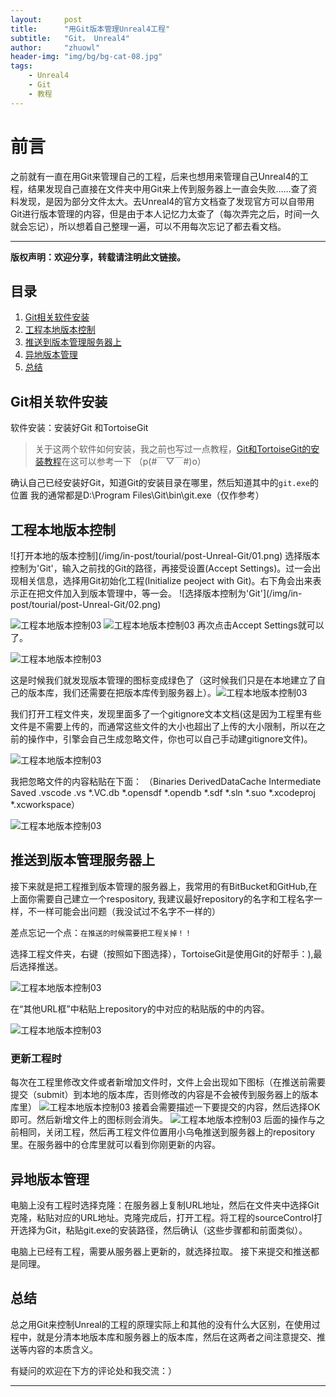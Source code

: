 ```yaml
---
layout:     post
title:      "用Git版本管理Unreal4工程"
subtitle:   "Git， Unreal4"
author:     "zhuowl"
header-img: "img/bg/bg-cat-08.jpg"
tags:
    - Unreal4
    - Git
    - 教程
---
```

# 前言
之前就有一直在用Git来管理自己的工程，后来也想用来管理自己Unreal4的工程，结果发现自己直接在文件夹中用Git来上传到服务器上一直会失败……查了资料发现，是因为部分文件太大。去Unreal4的官方文档查了发现官方可以自带用Git进行版本管理的内容，但是由于本人记忆力太查了（每次弄完之后，时间一久就会忘记），所以想着自己整理一遍，可以不用每次忘记了都去看文档。

---
**版权声明：欢迎分享，转载请注明此文链接。**

## 目录
1. [Git相关软件安装](#Git-setup)
2. [工程本地版本控制](#in-pc)
3. [推送到版本管理服务器上](#submit)
4. [异地版本管理](#in-other-pc)
5. [总结](#all)

## Git相关软件安装

软件安装：安装好Git 和TortoiseGit

> 关于这两个软件如何安装，我之前也写过一点教程，[Git和TortoiseGit的安装教程](https://zhuowl.github.io/2017/10/24/build-a-blog-1/)在这可以参考一下
> （p(#￣▽￣#)o）

<p id = "Git-setup"></p>


确认自己已经安装好Git，知道Git的安装目录在哪里，然后知道其中的`git.exe`的位置
我的通常都是D:\Program Files\Git\bin\git.exe（仅作参考）

## 工程本地版本控制
<p id = "in-pc"></p>
![打开本地的版本控制](/img/in-post/tourial/post-Unreal-Git/01.png)
选择版本控制为'Git'，输入之前找的Git的路径，再接受设置(Accept Settings)。过一会出现相关信息，选择用Git初始化工程(Initialize peoject with Git)。右下角会出来表示正在把文件加入到版本管理中，等一会。
![选择版本控制为'Git'](/img/in-post/tourial/post-Unreal-Git/02.png)

![工程本地版本控制03](/img/in-post/tourial/post-Unreal-Git/03.png)
![工程本地版本控制03](/img/in-post/tourial/post-Unreal-Git/04.png)
再次点击Accept Settings就可以了。

![工程本地版本控制03](/img/in-post/tourial/post-Unreal-Git/05.png)

这是时候我们就发现版本管理的图标变成绿色了（这时候我们只是在本地建立了自己的版本库，我们还需要在把版本库传到服务器上）。![工程本地版本控制03](/img/in-post/tourial/post-Unreal-Git/06.png)

我们打开工程文件夹，发现里面多了一个gitignore文本文档(这是因为工程里有些文件是不需要上传的，而通常这些文件的大小也超出了上传的大小限制，所以在之前的操作中，引擎会自己生成忽略文件，你也可以自己手动建gitignore文件)。

![工程本地版本控制03](/img/in-post/tourial/post-Unreal-Git/07.png)

我把忽略文件的内容粘贴在下面：
（Binaries
DerivedDataCache
Intermediate
Saved
.vscode
.vs
*.VC.db
*.opensdf
*.opendb
*.sdf
*.sln
*.suo
*.xcodeproj
*.xcworkspace）

![工程本地版本控制03](/img/in-post/tourial/post-Unreal-Git/08.png)

## 推送到版本管理服务器上
<p id = "submit"></p>
接下来就是把工程推到版本管理的服务器上，我常用的有BitBucket和GitHub,在上面你需要自己建立一个respository, 我建议最好repository的名字和工程名字一样，不一样可能会出问题（我没试过不名字不一样的）

差点忘记一个点：`在推送的时候需要把工程关掉！！`

选择工程文件夹，右键（按照如下图选择），TortoiseGit是使用Git的好帮手：),最后选择推送。

![工程本地版本控制03](/img/in-post/tourial/post-Unreal-Git/09.png)

在“其他URL框”中粘贴上repository的中对应的粘贴版的中的内容。 

![工程本地版本控制03](/img/in-post/tourial/post-Unreal-Git/10.png)

### 更新工程时
每次在工程里修改文件或者新增加文件时，文件上会出现如下图标（在推送前需要提交（submit）到本地的版本库，否则修改的内容是不会被传到服务器上的版本库里）
![工程本地版本控制03](/img/in-post/tourial/post-Unreal-Git/11.png)
接着会需要描述一下要提交的内容，然后选择OK即可。然后新增文件上的图标则会消失。
![工程本地版本控制03](/img/in-post/tourial/post-Unreal-Git/12.png)
后面的操作与之前相同，关闭工程，然后再工程文件位置用小乌龟推送到服务器上的repository里。在服务器中的仓库里就可以看到你刚更新的内容。

## 异地版本管理
<p id = "in-other-pc"></p>
电脑上没有工程时选择克隆：在服务器上复制URL地址，然后在文件夹中选择Git克隆，粘贴对应的URL地址。克隆完成后，打开工程。将工程的sourceControl打开选择为Git，粘贴git.exe的安装路径，然后确认（这些步骤都和前面类似）。

电脑上已经有工程，需要从服务器上更新的，就选择拉取。
接下来提交和推送都是同理。
## 总结
<p id = "all"></p>
总之用Git来控制Unreal的工程的原理实际上和其他的没有什么大区别，在使用过程中，就是分清本地版本库和服务器上的版本库，然后在这两者之间注意提交、推送等内容的本质含义。

有疑问的欢迎在下方的评论处和我交流：）

---

